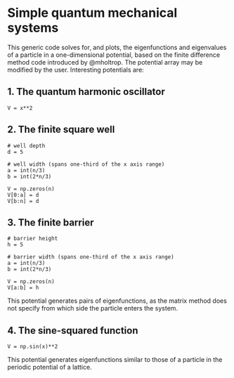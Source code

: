 # Simple quantum mechanical systems

This generic code solves for, and plots, the eigenfunctions and eigenvalues of a particle in a one-dimensional potential, based on the finite difference method code introduced by @mholtrop. The potential array may be modified by the user. Interesting potentials are:

## 1. The quantum harmonic oscillator
```
V = x**2
```

## 2. The finite square well
```
# well depth
d = 5

# well width (spans one-third of the x axis range)
a = int(n/3)
b = int(2*n/3)

V = np.zeros(n)
V[0:a] = d
V[b:n] = d
```

## 3. The finite barrier
```
# barrier height
h = 5

# barrier width (spans one-third of the x axis range)
a = int(n/3)
b = int(2*n/3)

V = np.zeros(n)
V[a:b] = h
```
This potential generates pairs of eigenfunctions, as the matrix method does not specify from which side the particle enters the system.

## 4. The sine-squared function
```
V = np.sin(x)**2
```
This potential generates eigenfunctions similar to those of a particle in the periodic potential of a lattice.
